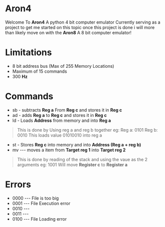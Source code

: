 ﻿# Aron4

Welcome To **Aron4** A python 4 bit computer emulator Currently serving as a project to get me started on this topic once this project is done i will more than likely move on with the **Aron8** A 8 bit computer emulator!

# Limitations
- 8 bit address bus (Max of 255 Memory Locations)
- Maximum of 15 commands
- 300 **Hz**

# Commands
- sb - subtracts **Reg a** From **Reg c** and stores it in **Reg c**
- ad - adds **Reg a** to **Reg c** and stores it in **Reg c**
- ld - Loads **Address** from memory and into **Reg a**
> This is done by Using reg a and reg b together eg:
> Reg a: 0101
> Reg b: 0010
> This loads value 01010010 into reg a
- st - Stores **Reg c** into memory and into **Address (Reg a + reg b)**
- mv --- moves a item from **Target reg 1** into **Target reg 2**
> This is done by reading of the stack and using the vaue as the 2 arguments eg:
> 1001 Will move **Register c** to **Register a**


# Errors
- 0000 --- File is too big
- 0001 --- File Execution error
- 0010 ---
- 0011 ---
- 0100 --- File Loading error
